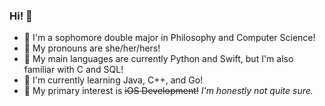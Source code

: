 ### Hi! 🐙
- 🥸 I'm a sophomore double major in Philosophy and Computer Science!
- 🐛 My pronouns are she/her/hers!
- 🍄 My main languages are currently Python and Swift, but I'm also familiar with C and SQL!
- 🪷 I'm currently learning Java, C++, and Go!
- 🐝 My primary interest is ~~iOS Development!~~ *I'm honestly not quite sure.*

<!--
**salemishiding/salemishiding** is a ✨ _special_ ✨ repository because its `README.md` (this file) appears on your GitHub profile.

Here are some ideas to get you started:

- 🔭 I’m currently working on ...
- 🌱 I’m currently learning ...
- 👯 I’m looking to collaborate on ...
- 🤔 I’m looking for help with ...
- 💬 Ask me about ...
- 📫 How to reach me: ...
- 😄 Pronouns: ...
- ⚡ Fun fact: ...
-->
